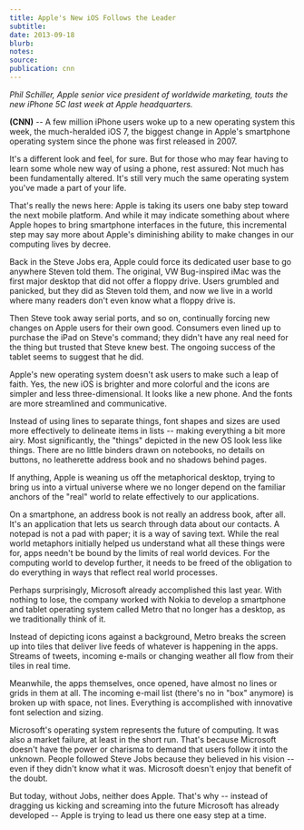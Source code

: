 ```yaml
---
title: Apple's New iOS Follows the Leader
subtitle:
date: 2013-09-18
blurb:
notes:
source:
publication: cnn
---
```


_Phil Schiller, Apple senior vice president of worldwide marketing, touts the new iPhone 5C last week at Apple headquarters._

**(CNN)** -- A few million iPhone users woke up to a new operating system this week, the much-heralded iOS 7, the biggest change in Apple's smartphone operating system since the phone was first released in 2007.

It's a different look and feel, for sure. But for those who may fear having to learn some whole new way of using a phone, rest assured: Not much has been fundamentally altered. It's still very much the same operating system you've made a part of your life.

That's really the news here: Apple is taking its users one baby step toward the next mobile platform. And while it may indicate something about where Apple hopes to bring smartphone interfaces in the future, this incremental step may say more about Apple's diminishing ability to make changes in our computing lives by decree.

Back in the Steve Jobs era, Apple could force its dedicated user base to go anywhere Steven told them. The original, VW Bug-inspired iMac was the first major desktop that did not offer a floppy drive. Users grumbled and panicked, but they did as Steven told them, and now we live in a world where many readers don't even know what a floppy drive is.

Then Steve took away serial ports, and so on, continually forcing new changes on Apple users for their own good. Consumers even lined up to purchase the iPad on Steve's command; they didn't have any real need for the thing but trusted that Steve knew best. The ongoing success of the tablet seems to suggest that he did.

Apple's new operating system doesn't ask users to make such a leap of faith. Yes, the new iOS is brighter and more colorful and the icons are simpler and less three-dimensional. It looks like a new phone. And the fonts are more streamlined and communicative.

Instead of using lines to separate things, font shapes and sizes are used more effectively to delineate items in lists -- making everything a bit more airy. Most significantly, the "things" depicted in the new OS look less like things. There are no little binders drawn on notebooks, no details on buttons, no leatherette address book and no shadows behind pages.

If anything, Apple is weaning us off the metaphorical desktop, trying to bring us into a virtual universe where we no longer depend on the familiar anchors of the "real" world to relate effectively to our applications.

On a smartphone, an address book is not really an address book, after all. It's an application that lets us search through data about our contacts. A notepad is not a pad with paper; it is a way of saving text. While the real world metaphors initially helped us understand what all these things were for, apps needn't be bound by the limits of real world devices. For the computing world to develop further, it needs to be freed of the obligation to do everything in ways that reflect real world processes.

Perhaps surprisingly, Microsoft already accomplished this last year. With nothing to lose, the company worked with Nokia to develop a smartphone and tablet operating system called Metro that no longer has a desktop, as we traditionally think of it.

Instead of depicting icons against a background, Metro breaks the screen up into tiles that deliver live feeds of whatever is happening in the apps. Streams of tweets, incoming e-mails or changing weather all flow from their tiles in real time.

Meanwhile, the apps themselves, once opened, have almost no lines or grids in them at all. The incoming e-mail list (there's no in "box" anymore) is broken up with space, not lines. Everything is accomplished with innovative font selection and sizing.

Microsoft's operating system represents the future of computing. It was also a market failure, at least in the short run. That's because Microsoft doesn't have the power or charisma to demand that users follow it into the unknown. People followed Steve Jobs because they believed in his vision -- even if they didn't know what it was. Microsoft doesn't enjoy that benefit of the doubt.

But today, without Jobs, neither does Apple. That's why -- instead of dragging us kicking and screaming into the future Microsoft has already developed -- Apple is trying to lead us there one easy step at a time.
